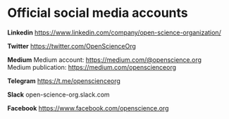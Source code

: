 # Official social media accounts

**Linkedin**
https://www.linkedin.com/company/open-science-organization/

**Twitter**
https://twitter.com/OpenScienceOrg

**Medium**
Medium account: https://medium.com/@openscience.org  
Medium publication: https://medium.com/openscienceorg  

**Telegram**
https://t.me/openscienceorg

**Slack**
open-science-org.slack.com

**Facebook**
https://www.facebook.com/openscience.org
